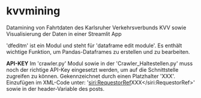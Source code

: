 # kvvmining

Datamining von Fahrtdaten des Karlsruher Verkehrsverbunds KVV sowie Visualisierung der Daten in einer Streamlit App

'dfeditm' ist ein Modul und steht für 'dataframe edit module'. Es enthält wichtige Funktion, um Pandas-Dataframes zu erstellen und zu bearbeiten.

**API-KEY**
Im 'crawler.py' Modul sowie in der 'Crawler_Haltestellen.py' muss noch der richtige API-Key eingesetzt werden, um auf die Schnittstelle zugreifen zu können.
Gekennzeichnet durch einen Platzhalter 'XXX'. Einzufügen im XML-Code unter: '<siri:RequestorRef>XXX</siri:RequestorRef>' sowie in der header-Variable des posts.
